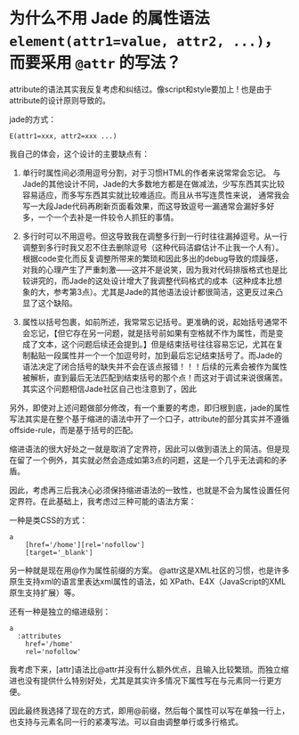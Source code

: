 # 为什么不用 Jade 的属性语法 `element(attr1=value, attr2, ...)`，而要采用 `@attr` 的写法？

attribute的语法其实我反复考虑和纠结过。像script和style要加上 ! 也是由于attribute的设计原则导致的。

jade的方式：
```jade
E(attr1=xxx, attr2=xxx ...)
```

我自己的体会，这个设计的主要缺点有：

1. 单行时属性间必须用逗号分割，对于习惯HTML的作者来说常常会忘记。
与Jade的其他设计不同，Jade的大多数地方都是在做减法，少写东西其实比较容易适应，而多写东西其实就比较难适应。而且从书写连贯性来说，  通常我会写一大段Jade代码再刷新页面看效果，而这导致逗号一漏通常会漏好多好多，一个一个去补是一件较令人抓狂的事情。

2. 多行时可以不用逗号。但这导致我在调整多行到一行时往往漏掉逗号。从一行调整到多行时我又忍不住去删除逗号（这种代码洁癖估计不止我一个人有）。根据code变化而反复调整所带来的繁琐和因此多出的debug导致的烦躁感，对我的心理产生了严重刺激——这并不是说笑，因为我对代码排版格式也是比较讲究的，而Jade的这处设计增大了我调整代码格式的成本（这种成本比想象的大，参考第3点）。尤其是Jade的其他语法设计都很简洁，这更反过来凸显了这个缺陷。

3. 属性以括号包裹，如前所述，我常常忘记括号。更准确的说，起始括号通常不会忘记，【但它存在另一问题，就是括号前如果有空格就不作为属性，而是变成了文本，这个问题后续还会提到。】但是结束括号往往容易忘记，尤其在复制黏贴一段属性并一个一个加逗号时，加到最后忘记结束括号了。而Jade的语法决定了闭合括号的缺失并不会在该点报错！！！后续的元素会被作为属性被解析，直到最后无法匹配到结束括号的那个点！而这对于调试来说很痛苦。
其实这个问题相信Jade社区自己也注意到了，因此

另外，即使对上述问题做部分修改，有一个重要的考虑，即归根到底，jade的属性写法其实是在整个基于缩进的语法中开了一个口子，attribute的部分其实并不遵循offside-rule，而是基于括号的匹配。

缩进语法的很大好处之一就是取消了定界符，因此可以做到语法上的简洁。但是现在留了一个例外，其实就必然会造成如第3点的问题，这是一个几乎无法调和的矛盾。

因此，考虑再三后我决心必须保持缩进语法的一致性，也就是不会为属性设置任何定界符。在此基础上，我考虑过三种可能的语法方案：

一种是类CSS的方式：
```
a
    [href='/home'][rel='nofollow']
    [target='_blank']
```
另一种就是现在用@作为属性前缀的方案。
@attr这是XML社区的习惯，也是许多原生支持xml的语言里表达xml属性的语法，如 XPath、E4X（JavaScript的XML原生支持扩展）等。

还有一种是独立的缩进级别：
```
a
  :attributes
    href='/home'
    rel='nofollow'
```
我考虑下来，[attr]语法比@attr并没有什么额外优点，且输入比较繁琐。而独立缩进也没有提供什么特别好处，尤其是其实许多情况下属性写在与元素同一行更方便。

因此最终我选择了现在的方式，即用@前缀，然后每个属性可以写在单独一行上，也支持与元素名同一行的紧凑写法。可以自由调整单行或多行格式。

